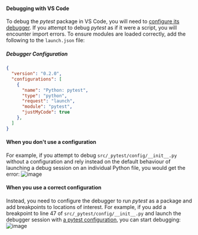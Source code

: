 #### Debugging with VS Code
To debug the *pytest* package in VS Code, you will need to [configure its debugger](https://code.visualstudio.com/docs/python/debugging#_initialize-configurations).
If you attempt to debug *pytest* as if it were a script, you will encounter import errors. 
To ensure modules are loaded correctly, add the following to the `launch.json` file:


##### Debugger Configuration
```json
{
  "version": "0.2.0",
  "configurations": [
    {
      "name": "Python: pytest",
      "type": "python",
      "request": "launch",
      "module": "pytest",
      "justMyCode": true
    },
  ]
}
```

#### When you don't use a configuration
For example, if you attempt to debug `src/_pytest/config/__init__.py` without a configuration and rely instead on the default 
behaviour of launching a debug session on an individual Python file, you would get the error:
![image](https://github.com/WarrenTheRabbit/case-studies/assets/37808734/980a52ef-1f51-4c74-87d2-f700197c26ab)

#### When you use a correct configuration
Instead, you need to configure the debugger to run *pytest* as a package and add breakpoints to locations of interest.
For example, if you add a breakpoint to line 47 of `src/_pytest/config/__init__.py` and launch the debugger session with 
[a pytest configuration](#debugger-configuration), you can start debugging:
![image](https://github.com/WarrenTheRabbit/case-studies/assets/37808734/f3863fe3-40e1-4851-9831-3997b072648c)



